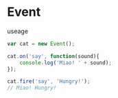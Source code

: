 # Event 

useage
```js 
var cat = new Event();

cat.on('say', function(sound){
    console.log('Miao! ' + sound);
});

cat.fire('say', 'Hungry!'); 
// Miao! Hungry!

```
